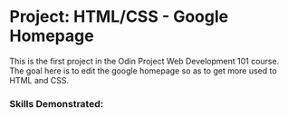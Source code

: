 # Project: HTML/CSS - Google Homepage

This is the first project in the Odin Project Web Development 101 course. The goal here is to edit the google homepage so as to get more used to HTML and CSS.

### Skills Demonstrated:
